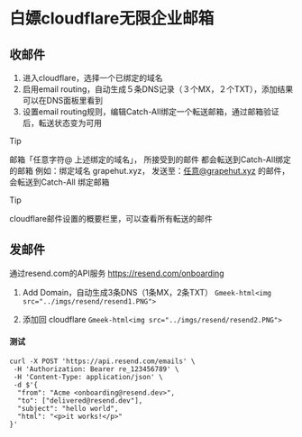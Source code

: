 # 白嫖cloudflare无限企业邮箱

## 收邮件
1. 进入cloudflare，选择一个已绑定的域名
2. 启用email routing，自动生成５条DNS记录（３个MX，２个TXT），添加结果可以在DNS面板里看到
3. 设置email routing规则，编辑Catch-All绑定一个転送邮箱，通过邮箱验证后，転送状态变为可用

> [!TIP]
> 邮箱「任意字符@ 上述绑定的域名」， 所接受到的邮件 都会転送到Catch-All绑定的邮箱
> 例如：绑定域名 grapehut.xyz， 发送至：任意@grapehut.xyz  的邮件，会転送到Catch-All 绑定邮箱


> [!TIP]
> cloudflare邮件设置的概要栏里，可以查看所有転送的邮件



## 发邮件
通过resend.com的API服务  https://resend.com/onboarding

1. Add Domain，自动生成3条DNS（1条MX，2条TXT）
`Gmeek-html<img src="../imgs/resend/resend1.PNG">`


2. 添加回 cloudflare
`Gmeek-html<img src="../imgs/resend/resend2.PNG">`


#### 测试
```
curl -X POST 'https://api.resend.com/emails' \
 -H 'Authorization: Bearer re_123456789' \
 -H 'Content-Type: application/json' \
 -d $'{
  "from": "Acme <onboarding@resend.dev>",
  "to": ["delivered@resend.dev"],
  "subject": "hello world",
  "html": "<p>it works!</p>"
}'
```